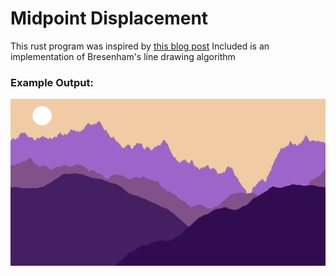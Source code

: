 # Midpoint Displacement

This rust program was inspired by [this blog post](https://bitesofcode.wordpress.com/2016/12/23/landscape-generation-using-midpoint-displacement/)
Included is an implementation of Bresenham's line drawing algorithm

### Example Output:
![screenshot](images/terrain_example.png)